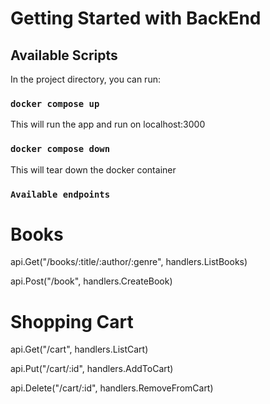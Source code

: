 # Getting Started with BackEnd



## Available Scripts

In the project directory, you can run:

### `docker compose up`

This will run the app and run on localhost:3000

### `docker compose down`

This will tear down the docker container


### `Available endpoints`
# Books

api.Get("/books/:title/:author/:genre", handlers.ListBooks)

api.Post("/book", handlers.CreateBook)

# Shopping Cart

api.Get("/cart", handlers.ListCart)

api.Put("/cart/:id", handlers.AddToCart)

api.Delete("/cart/:id", handlers.RemoveFromCart)

